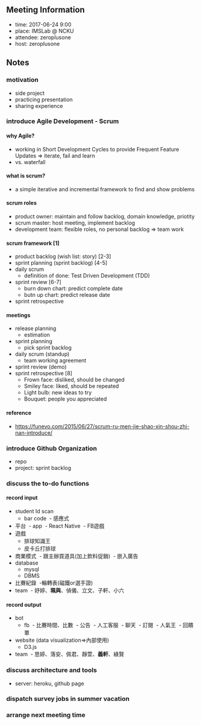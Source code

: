 ## Meeting Information

- time: 2017-06-24 9:00
- place: IMSLab @ NCKU
- attendee: zeroplusone
- host: zeroplusone

## Notes
### motivation

- side project
- practicing presentation
- sharing experience

### introduce **Agile Development** - Scrum

#### why Agile?

- working in Short Development Cycles to provide Frequent Feature Updates => iterate, fail and learn
- vs. waterfall

#### what is scrum?

- a simple iterative and incremental framework to find and show problems

#### scrum roles

- product owner: maintain and follow backlog, domain knowledge, priotity
- scrum master: host meeting, implement backlog
- development team: flexible roles, no personal backlog => team work

#### scrum framework [1]

- product backlog (wish list: story) [2-3]
- sprint planning (sprint backlog) [4-5]
- daily scrum
  - definition of done: Test Driven Development (TDD)
- sprint review [6-7]
  - burn down chart: predict complete date
  - butn up chart: predict release date
- sprint retrospective

#### meetings 

- release planning 
  - estimation
- sprint planning
  - pick sprint backlog
- daily scrum (standup)
  - team working agreement
- sprint review (demo)
- sprint retrospective [8]
  - Frown face: disliked, should be changed
  - Smiley face: liked, should be repeated
  - Light bulb: new ideas to try
  - Bouquet: people you appreciated
  
#### reference

- <https://funevo.com/2015/06/27/scrum-ru-men-jie-shao-xin-shou-zhi-nan-introduce/>

### introduce **Github Organization**

- repo
- project: sprint backlog

### discuss the to-do functions

#### record input 

- student Id scan
  - bar code
  - 感應式
- 平台
  - app
  - React Native 
  - FB遊戲
- 遊戲
  - 排球知識王
  - 皮卡丘打排球
- 商業模式
  - 跟主辦買道具(加上飲料促銷)
  - 嵌入廣告
- database
  - mysql
  - DBMS
- 比賽紀錄
  -輪轉表(磁鐵or選手證)
- team
  - 妤婷、**珮與**、偵儀、立文、子軒、小六
#### record output

- bot
  - fb
  - 比賽時間、比數
  - 公告
  - 人工客服
  - 聊天
  - 訂閱
  - 人氣王
  - 回饋單
- website (data visualization=>內部使用)
  - D3.js
- team
  - 思婷、落安、佩君、靜萱、**義軒**、綠賢

### discuss architecture and tools

- server: heroku, github page

### dispatch survey jobs in summer vacation

### arrange next meeting time


